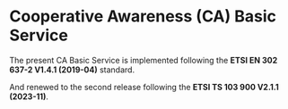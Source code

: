 # Cooperative Awareness (CA) Basic Service

The present CA Basic Service is implemented following the **ETSI EN 302 637-2 V1.4.1 (2019-04)** standard.

And renewed to the second release following the **ETSI TS 103 900 V2.1.1 (2023-11)**.